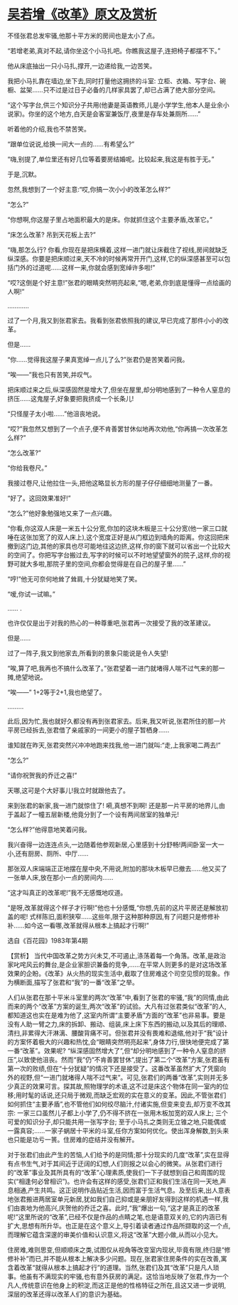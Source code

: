 # [吴若增《改革》原文及赏析](https://www.vrrw.net/wx/15120.html)

不怪张君总发牢骚,他那十平方米的房间也是太小了点。

“若增老弟,真对不起,请你坐这个小马扎吧。你瞧我这屋子,连把椅子都摆不下。”

他从床底抽出一只小马扎,撑开,一边递给我,一边苦笑。

我把小马扎靠在墙边,坐下去,同时打量他这拥挤的斗室: 立柜、衣箱、写字台、碗橱、盆架……只不过是过日子必备的几样家具罢了,却已占满了绝大部分空间。

“这个写字台,供三个知识分子共用(他妻是英语教师,儿是小学学生,他本人是业余小说家)。你坐的这个地方,白天是会客室兼饭厅,夜里是存车处兼厕所……”

听着他的介绍,我也不禁苦笑。

“跟单位说说,给换一间大一点的……有希望么?”

“嗨,别提了,单位里还有好几位等着要房结婚呢。比较起来,我这是有胜于无。”

于是,沉默。

忽然,我想到了一个好主意:“哎,你搞一次小小的改革怎么样?”

“怎么?”

“你想啊,你这屋子里占地面积最大的是床。你就抓住这个主要矛盾,改革它。”

“床怎么改革? 吊到天花板上去?”

“嗨,那怎么行? 你看,你现在是把床横着,这样一进门就让床截住了视线,房间就缺乏纵深感。你要是把床顺过来,天不冷的时候再常开开门,这样,它的纵深感甚至可以包括门外的过道呢……这样一来,你就会感到宽绰许多啦!”

“哎?这倒是个好主意!”张君的眼睛突然明亮起来,“嗯,老弟,你到底是懂得一点绘画的人啊!”

…………

过了一个月,我又到张君家去。我看到张君依照我的建议,早已完成了那件小小的改革。

但是……

“你……觉得我这屋子果真宽绰一点儿了么?”张君仍是苦笑着问我。

“唉——”我也只有苦笑,并叹气。

把床顺过来之后,纵深感固然是增大了,但坐在屋里,却分明地感到了一种令人窒息的挤压……这鬼屋子,好象要把我挤成一个长条儿!

“只怪屋子太小啦……”他沮丧地说。

“哎?”我忽然又想到了一个点子,便不肯善罢甘休似地再次劝他,“你再搞一次改革怎么样?”

“怎么改革?”

“你给我卷尺。”

我接过卷尺,让他拉住一头,把他这略显长方形的屋子仔仔细细地测量了一番。

“好了。这回效果准好!”

“怎么?”他好象勉强地又来了一点兴趣。

“你看,你这双人床是一米五十公分宽,你加的这块木板是三十公分宽(他一家三口就唾在这张加宽了的双人床上),这个宽度正好是从门框边到墙角的距离。你这回把床撤到这门边,其他的家具也尽可能地往这边挤,这样,你的窗下就可以省出一个比较大的空间了。你把写字台搬过去,写字的时候可以不时地望望窗外的院子,这样,你的视野可就大多啦,那院子里的空间,你都会觉得是在自己的屋子里……”

“哼!”他无可奈何地耸了耸肩,十分犹疑地笑了笑。

“嗳,你试一试嘛。”

…… .

也许仅仅是出于对我的热心的一种尊重吧,张君再一次接受了我的改革建议。

但是……

过了一阵子,我又到他家去,所看到的景象只能说是令人失望!

“唉,算了吧,我再也不搞什么改革了。”张君望着一进门就堵得人喘不过气来的那一摊,绝望地说。

“唉——” 1+2等于2+1,我也绝望了。

………

此后,因为忙,我也就好久都没有再到张君家去。后来,我又听说,张君所住的那一片平房已经拆去,张君借了亲戚家的一间更小的屋子暂栖身……

谁知就在昨天,张君突然兴冲冲地跑来找我,他一进门就叫:“走,上我家喝二两去!”

“怎么?”

“请你祝贺我的乔迁之喜!”

天哪,这可是个大好事儿!我立时就跟他去了。

来到张君的新家,我一进门就惊住了! 嗬,真想不到啊! 还是那一片平房的地界儿,由于盖起了一幢五层新楼,他竟分到了一个设有两间居室的独单元!

“怎么样?”他得意地笑着问我。

我兴奋得一边连连点头,一边随着他参观新居,心里感到十分舒畅!两间卧室一大一小,还有厨房、厕所、中厅……

那张双人床端端正正地摆在屋中央,不用说,附加的那块木板早已撤去……他又买了一张单人床,放在那小一点的房间内……

“这才叫真正的改革呢!”我不无感慨地叹道。

“是呀,改革就得这个样子才行啊!”他也十分感慨,“你想,先前的这片平房还是解放初盖的呢! 式样陈旧,面积狭窄……这些年,限于这种那种原因,有了问题只是修修补补……如今这一看哪,改革就得从根本上搞起才行啊!”

选自《百花园》1983年第4期



【赏析】 当代中国改革之势方兴未艾,不可遏止,涤荡着每一个角落。改革,是政治家叱咤风云的舞台,是企业家胆识兼备的竞争,……在平常人则更多的是对这场改革效果的企盼。《改革》从火热的现实生活中,截取了住房难这个司空见惯的现象。作为横断面,描写了张君和“我”的一番“改革”之举。

人们从张君在那十平米斗室里的两次“改革”中,看到了张君的牢骚,“我”的同情,由此而来的两个“改革”方案的诞生,两次“改革”的试验。大凡有过张君类似“改革”的人,都知道这也实在是难为他了,这室内所谓“主要矛盾”方面的“改革”也非易事。要是没有人助一臂之力,床的拆卸、搬动、组装,床上床下东西的搬动,以及其后的理顺、清扫,非累得大汗淋漓、腰酸背痛不可。但张君并没有畏难和退缩,他对于“我”设计的方案怀着极大的兴趣和热忱,会“眼睛突然明亮起来”,身体力行,很快地便完成了第一番“改革”。效果呢? “纵深感固然增大了”,但“却分明地感到了一种令人窒息的挤压”,以致使他沮丧。然而“我”仍“不肯善罢甘休”,提出了第二个“改革”方案,张君虽有第一次的败绩,但在“十分犹疑”的情况下还是接受了。这番改革虽然扩大了凭窗向外的视野,但“一进门就堵得人喘不过气来”。可见,张君们的两番“改革”,实则并无多少真正的效果可言。探其故,照物理学的术语,这不过是床这个物体在同一室内的位移;用时髦的话说,还只局于微观,而缺乏宏观的实在意义的变革。因此,不管张君们如何抓住“主要矛盾”,也不管他们如何绞尽脑汁,付诸实施,但变来变去,却万变不改其宗: 一家三口虽然儿子都上小学了,仍不得不挤在一张用木板加宽的双人床上; 三个可爱的知识分子,却只能共用一张写字台; 至于小马扎之类则无立锥之地,只能偶或一露真容;……一家子蜗居十平米的斗室,任你方案如何优化。使出浑身解数,到头来也只能是功亏一篑。住房难的症结并没有解开。

对于张君们由此产生的苦恼,人们给予的是同情;那十分现实的几度“改革”,实在显得有点书生气,对于其间近于迂阔的幻想,人们则报之以会心的微笑。从张君们进行的“改革”事业及其所具有的“改革”心理素质,使我们一下子就想到自己和周围的现实(“相逢何必曾相识”)。也许会有这样的感受,张君们正和我们生活在同一天地,声息相通,产生共鸣。这正说明作品贴近生活,因而富于生活气息。及至后来,出人意表地张君搬进两居室单元新居,犹如我们自己抑或是亲朋好友得到这样的机遇一样,我们由衷地为他高兴,庆贺他的乔迁之喜。此时,“我”爆出一句,“这才是真正的改革呢!”这里所说的“改革”,已经不仅是作品的点睛之笔,也是语意双关的,它的内涵已有扩大,思想有所升华。也正是在这个意义上,导引着读者通过作品所撷取的这一个点,而理解它蕴含深邃的审美价值和认识意义,将这“改革”大题小做,从而以小见大。

住房难,难则思变,但顺顺床之类,试图仅从视角等改变室内现状,毕竟有限,终归是“修修补补”而已,并不能从根本上解决多少问题。现在,张君家住房条件的实在改善,寓含着改革“就得从根本上搞起才行”的道理。当然,张君们及其“改革”只是凡人琐事。他虽有不满现实的牢骚,也有意外获房的满足。这恰当地反映了张君,作为一个凡人,传统意识在他身上的积淀,而这正是他的性格特征之所在,且这又进一步说明,深层的改革还得以改革人们的意识为基础。

